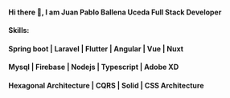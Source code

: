 #### Hi there 👋, I am Juan Pablo Ballena Uceda Full Stack Developer
#### Skills:
#### Spring boot | Laravel | Flutter | Angular | Vue | Nuxt
#### Mysql | Firebase | Nodejs | Typescript | Adobe XD 
#### Hexagonal Architecture | CQRS | Solid | CSS Architecture

<!--
**JuanBallena/JuanBallena** is a ✨ _special_ ✨ repository because its `README.md` (this file) appears on your GitHub profile.

Here are some ideas to get you started:

- 🔭 I’m currently working on ...
- 🌱 I’m currently learning ...
- 👯 I’m looking to collaborate on ...
- 🤔 I’m looking for help with ...
- 💬 Ask me about ...
- 📫 How to reach me: ...
- 😄 Pronouns: ...
- ⚡ Fun fact: ...
-->
